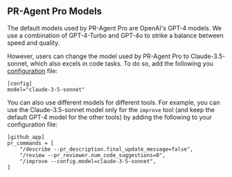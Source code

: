 ## PR-Agent Pro Models

The default models used by PR-Agent Pro are OpenAI's GPT-4 models. We use a combination of GPT-4-Turbo and GPT-4o to strike a balance between speed and quality.

However, users can change the model used by PR-Agent Pro to Claude-3.5-sonnet, which also excels in code tasks. 
To do so, add the following you [configuration](https://pr-agent-docs.codium.ai/usage-guide/configuration_options/) file:

```
[config]
model="claude-3-5-sonnet"
```

You can also use different models for different tools. For example, you can use the Claude-3.5-sonnet model only for the `improve` tool (and keep the default GPT-4 model for the other tools) by adding the following to your configuration file:
```
[github_app]
pr_commands = [
    "/describe --pr_description.final_update_message=false",
    "/review --pr_reviewer.num_code_suggestions=0",
    "/improve --config.model=claude-3-5-sonnet",
]
```